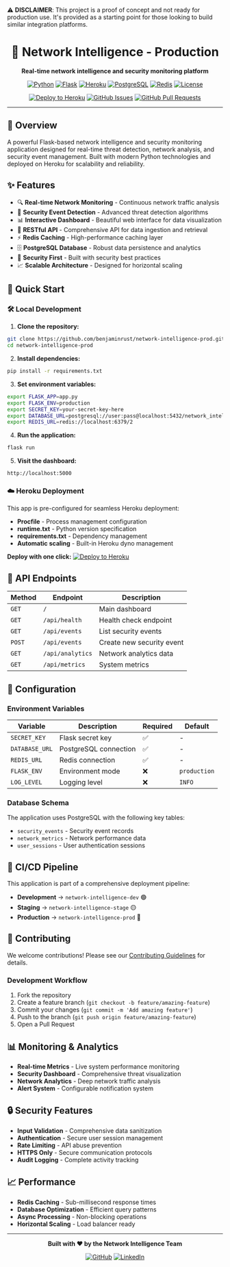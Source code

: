 ⚠️ **DISCLAIMER**: This project is a proof of concept and not ready for production use. It's provided as a starting point for those looking to build similar integration platforms.

<div align="center">

# 🚀 Network Intelligence - Production

**Real-time network intelligence and security monitoring platform**

[![Python](https://img.shields.io/badge/Python-3.11+-blue.svg?style=for-the-badge&logo=python&logoColor=white)](https://python.org)
[![Flask](https://img.shields.io/badge/Flask-2.3+-green.svg?style=for-the-badge&logo=flask&logoColor=white)](https://flask.palletsprojects.com/)
[![Heroku](https://img.shields.io/badge/Heroku-Platform-purple.svg?style=for-the-badge&logo=heroku&logoColor=white)](https://heroku.com)
[![PostgreSQL](https://img.shields.io/badge/PostgreSQL-15+-blue.svg?style=for-the-badge&logo=postgresql&logoColor=white)](https://postgresql.org)
[![Redis](https://img.shields.io/badge/Redis-7+-red.svg?style=for-the-badge&logo=redis&logoColor=white)](https://redis.io)
[![License](https://img.shields.io/badge/License-MIT-yellow.svg?style=for-the-badge)](LICENSE)

[![Deploy to Heroku](https://img.shields.io/badge/Deploy%20to-Heroku-6762a6?style=for-the-badge&logo=heroku)](https://heroku.com/deploy?template=https://github.com/benjaminrust/network-intelligence-prod)
[![GitHub Issues](https://img.shields.io/github/issues/benjaminrust/network-intelligence-prod?style=for-the-badge&logo=github)](https://github.com/benjaminrust/network-intelligence-prod/issues)
[![GitHub Pull Requests](https://img.shields.io/github/issues-pr/benjaminrust/network-intelligence-prod?style=for-the-badge&logo=github)](https://github.com/benjaminrust/network-intelligence-prod/pulls)

</div>

---

## 🎯 Overview

A powerful Flask-based network intelligence and security monitoring application designed for real-time threat detection, network analysis, and security event management. Built with modern Python technologies and deployed on Heroku for scalability and reliability.

## ✨ Features

- 🔍 **Real-time Network Monitoring** - Continuous network traffic analysis
- 🚨 **Security Event Detection** - Advanced threat detection algorithms
- 📊 **Interactive Dashboard** - Beautiful web interface for data visualization
- 🔌 **RESTful API** - Comprehensive API for data ingestion and retrieval
- ⚡ **Redis Caching** - High-performance caching layer
- 🗄️ **PostgreSQL Database** - Robust data persistence and analytics
- 🔐 **Security First** - Built with security best practices
- 📈 **Scalable Architecture** - Designed for horizontal scaling

## 🚀 Quick Start

### 🛠️ Local Development

1. **Clone the repository:**
```bash
git clone https://github.com/benjaminrust/network-intelligence-prod.git
cd network-intelligence-prod
```

2. **Install dependencies:**
```bash
pip install -r requirements.txt
```

3. **Set environment variables:**
```bash
export FLASK_APP=app.py
export FLASK_ENV=production
export SECRET_KEY=your-secret-key-here
export DATABASE_URL=postgresql://user:pass@localhost:5432/network_intel_prod
export REDIS_URL=redis://localhost:6379/2
```

4. **Run the application:**
```bash
flask run
```

5. **Visit the dashboard:**
```
http://localhost:5000
```

### ☁️ Heroku Deployment

This app is pre-configured for seamless Heroku deployment:

- **Procfile** - Process management configuration
- **runtime.txt** - Python version specification  
- **requirements.txt** - Dependency management
- **Automatic scaling** - Built-in Heroku dyno management

**Deploy with one click:**
[![Deploy to Heroku](https://www.herokucdn.com/deploy/button.svg)](https://heroku.com/deploy?template=https://github.com/benjaminrust/network-intelligence-prod)

## 📡 API Endpoints

| Method | Endpoint | Description |
|--------|----------|-------------|
| `GET` | `/` | Main dashboard |
| `GET` | `/api/health` | Health check endpoint |
| `GET` | `/api/events` | List security events |
| `POST` | `/api/events` | Create new security event |
| `GET` | `/api/analytics` | Network analytics data |
| `GET` | `/api/metrics` | System metrics |

## 🔧 Configuration

### Environment Variables

| Variable | Description | Required | Default |
|----------|-------------|----------|---------|
| `SECRET_KEY` | Flask secret key | ✅ | - |
| `DATABASE_URL` | PostgreSQL connection | ✅ | - |
| `REDIS_URL` | Redis connection | ✅ | - |
| `FLASK_ENV` | Environment mode | ❌ | `production` |
| `LOG_LEVEL` | Logging level | ❌ | `INFO` |

### Database Schema

The application uses PostgreSQL with the following key tables:
- `security_events` - Security event records
- `network_metrics` - Network performance data
- `user_sessions` - User authentication sessions

## 🔄 CI/CD Pipeline

This application is part of a comprehensive deployment pipeline:

- **Development** → `network-intelligence-dev` 🟢
- **Staging** → `network-intelligence-stage` 🟡  
- **Production** → `network-intelligence-prod` 🔴

## 🤝 Contributing

We welcome contributions! Please see our [Contributing Guidelines](CONTRIBUTING.md) for details.

### Development Workflow

1. Fork the repository
2. Create a feature branch (`git checkout -b feature/amazing-feature`)
3. Commit your changes (`git commit -m 'Add amazing feature'`)
4. Push to the branch (`git push origin feature/amazing-feature`)
5. Open a Pull Request

## 📊 Monitoring & Analytics

- **Real-time Metrics** - Live system performance monitoring
- **Security Dashboard** - Comprehensive threat visualization
- **Network Analytics** - Deep network traffic analysis
- **Alert System** - Configurable notification system

## 🔒 Security Features

- **Input Validation** - Comprehensive data sanitization
- **Authentication** - Secure user session management
- **Rate Limiting** - API abuse prevention
- **HTTPS Only** - Secure communication protocols
- **Audit Logging** - Complete activity tracking

## 📈 Performance

- **Redis Caching** - Sub-millisecond response times
- **Database Optimization** - Efficient query patterns
- **Async Processing** - Non-blocking operations
- **Horizontal Scaling** - Load balancer ready

---

<div align="center">

**Built with ❤️ by the Network Intelligence Team**

[![GitHub](https://img.shields.io/badge/GitHub-100000?style=for-the-badge&logo=github&logoColor=white)](https://github.com/benjaminrust)
[![LinkedIn](https://img.shields.io/badge/LinkedIn-0077B5?style=for-the-badge&logo=linkedin&logoColor=white)](https://linkedin.com)

</div> 